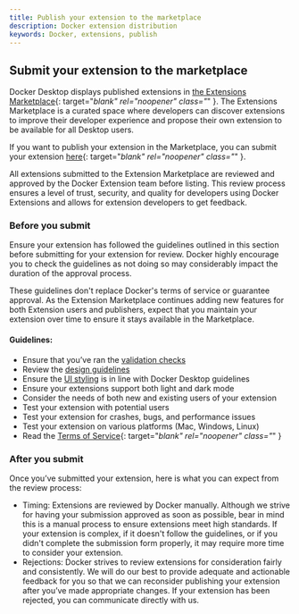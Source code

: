 ```yaml
---
title: Publish your extension to the marketplace
description: Docker extension distribution
keywords: Docker, extensions, publish
---
```


## Submit your extension to the marketplace

Docker Desktop displays published extensions in [the Extensions Marketplace](https://hub.docker.com/search?q=&type=extension){: target="_blank" rel="noopener" class="_" }. The Extensions Marketplace is a curated space where developers can discover extensions to improve their developer experience and propose their own extension to be available for all Desktop users.

If you want to publish your extension in the Marketplace, you can submit your extension [here](https://www.docker.com/products/extensions/submissions/){: target="_blank" rel="noopener" class="_" }.

All extensions submitted to the Extension Marketplace are reviewed and approved by the Docker Extension team before listing. This review process ensures a level of trust, security, and quality for developers using Docker Extensions and allows for extension developers to get feedback.

### Before you submit

Ensure your extension has followed the guidelines outlined in this section before submitting for your extension for review. Docker highly encourage you to check the guidelines as not doing so may considerably impact the duration of the approval process.

These guidelines don't replace Docker's terms of service or guarantee approval. As the Extension Marketplace continues adding new features for both Extension users and publishers, expect that you maintain your extension over time to ensure it stays available in the Marketplace.

#### Guidelines:

- Ensure that you’ve ran the [validation checks](validate.md)
- Review the [design guidelines](../design/design-guidelines.md)
- Ensure the [UI styling](../design/index.md) is in line with Docker Desktop guidelines
- Ensure your extensions support both light and dark mode
- Consider the needs of both new and existing users of your extension
- Test your extension with potential users
- Test your extension for crashes, bugs, and performance issues
- Test your extension on various platforms (Mac, Windows, Linux)
- Read the [Terms of Service](https://www.docker.com/legal/extensions_marketplace_developer_agreement/){: target="_blank" rel="noopener" class="_" }

### After you submit

Once you’ve submitted your extension, here is what you can expect from the review process:

- Timing: Extensions are reviewed by Docker manually. Although we strive for having your submission approved as soon as possible, bear in mind this is a manual process to ensure extensions meet high standards. If your extension is complex, if it doesn't follow the guidelines, or if you didn't complete the submission form properly, it may require more time to consider your extension.
- Rejections: Docker strives to review extensions for consideration fairly and consistently. We will do our best to provide adequate and actionable feedback for you so that we can reconsider publishing your extension after you’ve made appropriate changes. If your extension has been rejected, you can communicate directly with us.
